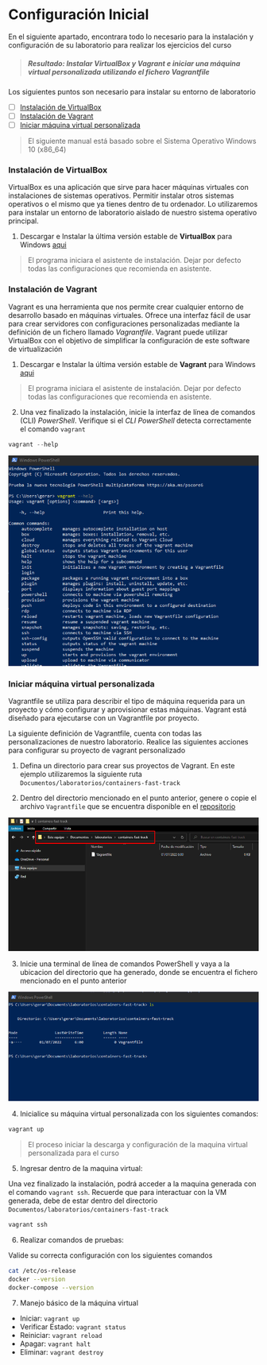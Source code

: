 # Configuración Inicial 

En el siguiente apartado, encontrara todo lo necesario para la instalación y configuración de su laboratorio para realizar los ejercicios del curso

> ##### Resultado: Instalar VirtualBox y Vagrant e iniciar una máquina virtual personalizada utilizando el fichero _Vagrantfile_


Los siguientes puntos son necesario para instalar su entorno de laboratorio

- [ ] [Instalación de VirtualBox](#install-vb)
- [ ] [Instalación de Vagrant](#install-v)
- [ ] [Iniciar máquina virtual personalizada](#init)

> El siguiente manual está basado sobre el Sistema Operativo Windows 10 (x86_64)

<a name="install-vb"></a>
### Instalación de VirtualBox

VirtualBox es una aplicación que sirve para hacer máquinas virtuales con instalaciones de sistemas operativos. Permitir instalar otros sistemas operativos o el mismo que ya tienes dentro de tu ordenador. Lo utilizaremos para instalar un entorno de laboratorio aislado de nuestro sistema operativo principal.

1. Descargar e Instalar la última versión estable de **VirtualBox** para Windows [aqui](https://download.virtualbox.org/virtualbox/6.1.34/VirtualBox-6.1.34a-150636-Win.exe) 

>El programa iniciara el asistente de instalación. Dejar por defecto todas las configuraciones que recomienda en asistente.

<a name="install-v"></a>
### Instalación de Vagrant

Vagrant es una herramienta que nos permite crear cualquier entorno de desarrollo basado en máquinas virtuales. Ofrece una interfaz fácil de usar para crear servidores con configuraciones personalizadas mediante la definición de un fichero llamado _Vagrantfile_. Vagrant puede utilizar VirtualBox con el objetivo de simplificar la configuración de este software de virtualización

1. Descargar e Instalar la última versión estable de **Vagrant** para Windows [aqui](https://releases.hashicorp.com/vagrant/2.2.19/vagrant_2.2.19_x86_64.msi)

>El programa iniciara el asistente de instalación. Dejar por defecto todas las configuraciones que recomienda en asistente.

2. Una vez finalizado la instalación, inicie la interfaz de línea de comandos (CLI) _PowerShell_. Verifique si el _CLI PowerShell_ detecta correctamente el comando `vagrant`

```powershell
vagrant --help
```

![vagrant-1](img/vagrant-powershell-1.png)

<a name="init"></a>
### Iniciar máquina virtual personalizada

Vagrantfile se utiliza para describir el tipo de máquina requerida para un proyecto y cómo configurar y aprovisionar estas máquinas. Vagrant está diseñado para ejecutarse con un Vagrantfile por proyecto.

La siguiente definición de Vagrantfile, cuenta con todas las personalizaciones de nuestro laboratorio. Realice las siguientes acciones para configurar su proyecto de vagrant personalizado

1. Defina un directorio para crear sus proyectos de Vagrant. En este ejemplo utilizaremos la siguiente ruta `Documentos/laboratorios/containers-fast-track`

2. Dentro del directorio mencionado en el punto anterior, genere o copie el archivo `Vagrantfile` que se encuentra disponible en el [repositorio](Vagrantfile)

![vagrant-2](img/vagrant-docs-1.png)

3. Inicie una terminal de línea de comandos PowerShell y vaya a la ubicacion del directorio que ha generado, donde se encuentra el fichero mencionado en el punto anterior

![vagrant-2](img/vagrant-powershell-2.png)

4. Inicialice su máquina virtual personalizada con los siguientes comandos:

```powershell
vagrant up
```

> El proceso iniciar la descarga y configuración de la maquina virtual personalizada para el curso

5. Ingresar dentro de la maquina virtual:


Una vez finalizado la instalación, podrá acceder a la maquina generada con el comando `vagrant ssh`. Recuerde que para interactuar con la VM generada, debe de estar dentro del directorio `Documentos/laboratorios/containers-fast-track`

```powershell
vagrant ssh
```

6. Realizar comandos de pruebas:


Valide su correcta configuración con los siguientes comandos

```bash
cat /etc/os-release
docker --version
docker-compose --version
```

7. Manejo básico de la máquina virtual

* Iniciar: `vagrant up`
* Verificar Estado: `vagrant status`
* Reiniciar: `vagrant reload`
* Apagar: `vagrant halt`
* Eliminar: `vagrant destroy`


